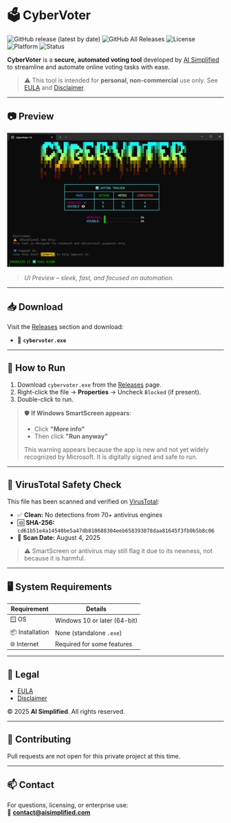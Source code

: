 # 🗳️ CyberVoter

![GitHub release (latest by date)](https://img.shields.io/github/v/release/learnaisimplified/CyberVoter?labe)
![GitHub All Releases](https://img.shields.io/github/downloads/learnaisimplified/CyberVoter/total?label=Downloads)
![License](https://img.shields.io/badge/license-EULA-blue)
![Platform](https://img.shields.io/badge/platform-Windows%2010+-blue)
![Status](https://img.shields.io/badge/security-Scanned%20by%20VirusTotal-brightgreen)

**CyberVoter** is a **secure, automated voting tool** developed by [AI Simplified](https://example.com) to streamline and automate online voting tasks with ease.

> ⚠️ This tool is intended for **personal, non-commercial** use only. See [EULA](#-legal) and [Disclaimer](#-legal).

---
## 📷 Preview

<img src="assets/cybervoter1.0.png" alt="CyberVoter Screenshot" width="700"/>

> *UI Preview – sleek, fast, and focused on automation.*

---
## 📥 Download

Visit the [Releases](https://github.com/learnaisimplified/cybervoter/releases) section and download:

- 🔽 **`cybervoter.exe`**

---

## 🚀 How to Run

1. Download `cybervoter.exe` from the [Releases](https://github.com/learnaisimplified/cybervoter/releases) page.
2. Right-click the file → **Properties** → Uncheck `Blocked` (if present).
3. Double-click to run.

> 🛡️ **If Windows SmartScreen appears**:
> - Click **"More info"**
> - Then click **"Run anyway"**
>
> This warning appears because the app is new and not yet widely recognized by Microsoft. It is digitally signed and safe to run.

---

## 🧪 VirusTotal Safety Check

This file has been scanned and verified on [VirusTotal](https://www.virustotal.com/gui/file/cd61b51e4a14540be5a47db810688304eeb658393078daa81645f3fb0b5b8c06/details):

- ✅ **Clean:** No detections from 70+ antivirus engines
- 🆔 **SHA-256:** `cd61b51e4a14540be5a47db810688304eeb658393078daa81645f3fb0b5b8c06`
- 📅 **Scan Date:** August 4, 2025

> ⚠️ SmartScreen or antivirus may still flag it due to its newness, not because it is harmful.

---

## 🖥️ System Requirements

| Requirement       | Details                    |
|-------------------|----------------------------|
| 🪟 OS              | Windows 10 or later (64-bit) |
| 📦 Installation    | None (standalone `.exe`)   |
| 🌐 Internet        | Required for some features  |

---

## 📜 Legal

- [EULA](./EULA.md)
- [Disclaimer](./DISCLAIMER.md)

© 2025 **AI Simplified**. All rights reserved.

---

## 🤝 Contributing

Pull requests are not open for this private project at this time.

---

## 📫 Contact

For questions, licensing, or enterprise use:  
📧 **contact@aisimplified.com**
